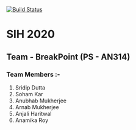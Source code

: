 [![Build Status](https://travis-ci.com/Sensrdt/an314_BreakPoint_SIH2020.svg?token=yy4y4vmTmL9VtMxbhnsm&branch=master)](https://travis-ci.com/Sensrdt/an314_BreakPoint_SIH2020)

# SIH 2020
## Team - BreakPoint (PS - AN314)
### Team Members :- 
1. Sridip Dutta
2. Soham Kar
3. Anubhab Mukherjee
4. Arnab Mukherjee
5. Anjali Haritwal
6. Anamika Roy

